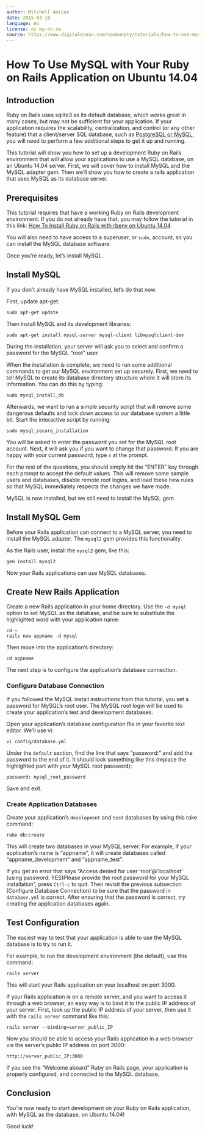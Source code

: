 ```yaml
---
author: Mitchell Anicas
date: 2015-03-18
language: en
license: cc by-nc-sa
source: https://www.digitalocean.com/community/tutorials/how-to-use-mysql-with-your-ruby-on-rails-application-on-ubuntu-14-04
---
```


# How To Use MySQL with Your Ruby on Rails Application on Ubuntu 14.04

## Introduction

Ruby on Rails uses sqlite3 as its default database, which works great in many cases, but may not be sufficient for your application. If your application requires the scalability, centralization, and control (or any other feature) that a client/server SQL database, such as [PostgreSQL or MySQL](sqlite-vs-mysql-vs-postgresql-a-comparison-of-relational-database-management-systems), you will need to perform a few additional steps to get it up and running.

This tutorial will show you how to set up a development Ruby on Rails environment that will allow your applications to use a MySQL database, on an Ubuntu 14.04 server. First, we will cover how to install MySQL and the MySQL adapter gem. Then we’ll show you how to create a rails application that uses MySQL as its database server.

## Prerequisites

This tutorial requires that have a working Ruby on Rails development environment. If you do not already have that, you may follow the tutorial in this link: [How To Install Ruby on Rails with rbenv on Ubuntu 14.04](how-to-install-ruby-on-rails-with-rbenv-on-ubuntu-14-04).

You will also need to have access to a superuser, or `sudo`, account, so you can install the MySQL database software.

Once you’re ready, let’s install MySQL.

## Install MySQL

If you don’t already have MySQL installed, let’s do that now.

First, update apt-get:

    sudo apt-get update

Then install MySQL and its development libraries:

    sudo apt-get install mysql-server mysql-client libmysqlclient-dev

During the installation, your server will ask you to select and confirm a password for the MySQL “root” user.

When the installation is complete, we need to run some additional commands to get our MySQL environment set up securely. First, we need to tell MySQL to create its database directory structure where it will store its information. You can do this by typing:

    sudo mysql_install_db

Afterwards, we want to run a simple security script that will remove some dangerous defaults and lock down access to our database system a little bit. Start the interactive script by running:

    sudo mysql_secure_installation

You will be asked to enter the password you set for the MySQL root account. Next, it will ask you if you want to change that password. If you are happy with your current password, type `n` at the prompt.

For the rest of the questions, you should simply hit the “ENTER” key through each prompt to accept the default values. This will remove some sample users and databases, disable remote root logins, and load these new rules so that MySQL immediately respects the changes we have made.

MySQL is now installed, but we still need to install the MySQL gem.

## Install MySQL Gem

Before your Rails application can connect to a MySQL server, you need to install the MySQL adapter. The `mysql2` gem provides this functionality.

As the Rails user, install the `mysql2` gem, like this:

    gem install mysql2

Now your Rails applications can use MySQL databases.

## Create New Rails Application

Create a new Rails application in your home directory. Use the `-d mysql` option to set MySQL as the database, and be sure to substitute the highlighted word with your application name:

    cd ~
    rails new appname -d mysql

Then move into the application’s directory:

    cd appname

The next step is to configure the application’s database connection.

### Configure Database Connection

If you followed the MySQL install instructions from this tutorial, you set a password for MySQL’s root user. The MySQL root login will be used to create your application’s test and development databases.

Open your application’s database configuration file in your favorite text editor. We’ll use vi:

    vi config/database.yml

Under the `default` section, find the line that says “password:” and add the password to the end of it. It should look something like this (replace the highlighted part with your MySQL root password):

    password: mysql_root_password

Save and exit.

### Create Application Databases

Create your application’s `development` and `test` databases by using this rake command:

    rake db:create

This will create two databases in your MySQL server. For example, if your application’s name is “appname”, it will create databases called “appname\_development” and “appname\_test”.

If you get an error that says “Access denied for user ‘root’@'localhost’ (using password: YES)Please provide the root password for your MySQL installation”, press `Ctrl-c` to quit. Then revisit the previous subsection (Configure Database Connection) to be sure that the password in `database.yml` is correct. After ensuring that the password is correct, try creating the application databases again.

## Test Configuration

The easiest way to test that your application is able to use the MySQL database is to try to run it.

For example, to run the development environment (the default), use this command:

    rails server

This will start your Rails application on your localhost on port 3000.

If your Rails application is on a remote server, and you want to access it through a web browser, an easy way is to bind it to the public IP address of your server. First, look up the public IP address of your server, then use it with the `rails server` command like this:

    rails server --binding=server_public_IP

Now you should be able to access your Rails application in a web browser via the server’s public IP address on port 3000:

    http://server_public_IP:3000

If you see the “Welcome aboard” Ruby on Rails page, your application is properly configured, and connected to the MySQL database.

## Conclusion

You’re now ready to start development on your Ruby on Rails application, with MySQL as the database, on Ubuntu 14.04!

Good luck!
